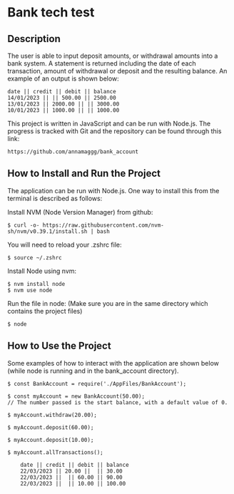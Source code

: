 # Bank tech test

## Description

The user is able to input deposit amounts, or withdrawal amounts into a bank system. A statement is returned including the date of each transaction, amount of withdrawal or deposit and the resulting balance. An example of an output is shown below:

    date || credit || debit || balance
    14/01/2023 || || 500.00 || 2500.00
    13/01/2023 || 2000.00 || || 3000.00
    10/01/2023 || 1000.00 || || 1000.00


This project is written in JavaScript and can be run with Node.js. The progress is tracked with Git and the repository can be found through this link: 

    https://github.com/annamaggg/bank_account



## How to Install and Run the Project

The application can be run with Node.js. One way to install this from the terminal is described as follows:

Install NVM (Node Version Manager) from github:

    $ curl -o- https://raw.githubusercontent.com/nvm-sh/nvm/v0.39.1/install.sh | bash

You will need to reload your .zshrc file:

    $ source ~/.zshrc

Install Node using nvm:

    $ nvm install node
    $ nvm use node

Run the file in node: (Make sure you are in the same directory which contains the project files)

    $ node


## How to Use the Project

Some examples of how to interact with the application are shown below (while node is running and in the bank_account directory).

    $ const BankAccount = require('./AppFiles/BankAccount');

    $ const myAccount = new BankAccount(50.00); 
    // The number passed is the start balance, with a default value of 0.

    $ myAccount.withdraw(20.00);

    $ myAccount.deposit(60.00);

    $ myAccount.deposit(10.00);

    $ myAccount.allTransactions();

        date || credit || debit || balance
        22/03/2023 || 20.00 ||  || 30.00
        22/03/2023 ||  || 60.00 || 90.00
        22/03/2023 ||  || 10.00 || 100.00




